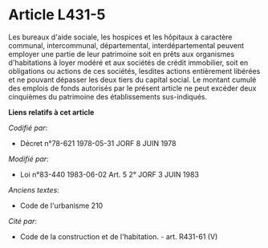 # Article L431-5

Les bureaux d'aide sociale, les hospices et les hôpitaux à caractère communal, intercommunal, départemental,
interdépartemental peuvent employer une partie de leur patrimoine soit en prêts aux organismes d'habitations à loyer modéré
et aux sociétés de crédit immobilier, soit en obligations ou actions de ces sociétés, lesdites actions entièrement libérées
et ne pouvant dépasser les deux tiers du capital social. Le montant cumulé des emplois de fonds autorisés par le présent
article ne peut excéder deux cinquièmes du patrimoine des établissements sus-indiqués.

**Liens relatifs à cet article**

_Codifié par_:

  - Décret n°78-621 1978-05-31 JORF 8 JUIN 1978

_Modifié par_:

  - Loi n°83-440 1983-06-02 Art. 5 2° JORF 3 JUIN 1983

_Anciens textes_:

  - Code de l'urbanisme 210

_Cité par_:

  - Code de la construction et de l'habitation. - art. R431-61 (V)
